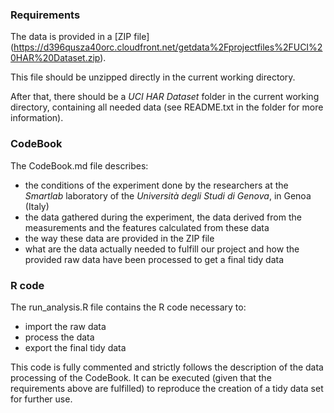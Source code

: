 ### Requirements

The data is provided in a [ZIP file] (https://d396qusza40orc.cloudfront.net/getdata%2Fprojectfiles%2FUCI%20HAR%20Dataset.zip).

This file should be unzipped directly in the current working directory.

After that, there should be a *UCI HAR Dataset* folder in the current working directory, containing all needed data (see README.txt in the folder for more information).

### CodeBook

The CodeBook.md file describes:
- the conditions of the experiment done by the researchers at the *Smartlab* laboratory of the *Università degli Studi di Genova*, in Genoa (Italy)
- the data gathered during the experiment, the data derived from the measurements and the features calculated from these data
- the way these data are provided in the ZIP file
- what are the data actually needed to fulfill our project and how the provided raw data have been processed to get a final tidy data

### R code

The run_analysis.R file contains the R code necessary to:
- import the raw data
- process the data
- export the final tidy data

This code is fully commented and strictly follows the description of the data processing of the CodeBook. It can be executed (given that the requirements above are fulfilled) to reproduce the creation of a tidy data set for further use.